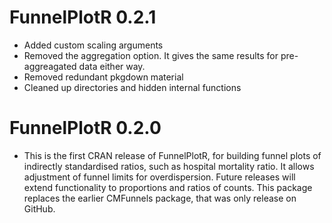 # FunnelPlotR 0.2.1

- Added custom scaling arguments
- Removed the aggregation option.  It gives the same results for pre-aggreagated data either way.
- Removed redundant pkgdown material
- Cleaned up directories and hidden internal functions

# FunnelPlotR 0.2.0

- This is the first CRAN release of FunnelPlotR, for building funnel plots of indirectly standardised ratios, such as hospital mortality ratio.  It allows adjustment of funnel limits for overdispersion.  Future releases will extend functionality to proportions and ratios of counts.
This package replaces the earlier CMFunnels package, that was only release on GitHub.

